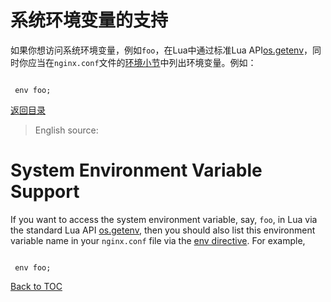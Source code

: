 系统环境变量的支持
===================================

如果你想访问系统环境变量，例如`foo`，在Lua中通过标准Lua API[os.getenv](http://www.lua.org/manual/5.1/manual.html#pdf-os.getenv)，同时你应当在`nginx.conf`文件的[环境小节](http://nginx.org/en/docs/ngx_core_module.html#env)中列出环境变量。例如：

```nginx

 env foo;
```

[返回目录](#table-of-contents)

> English source:

System Environment Variable Support
===================================

If you want to access the system environment variable, say, `foo`, in Lua via the standard Lua API [os.getenv](http://www.lua.org/manual/5.1/manual.html#pdf-os.getenv), then you should also list this environment variable name in your `nginx.conf` file via the [env directive](http://nginx.org/en/docs/ngx_core_module.html#env). For example,

```nginx

 env foo;
```

[Back to TOC](#table-of-contents)
